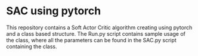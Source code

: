 # SAC using pytorch
This repository contains a Soft Actor Critic algorithm creating using pytorch and a class based structure.
The Run.py script contains sample usage of the class, where all the parameters can be found in the SAC.py script containing the class.